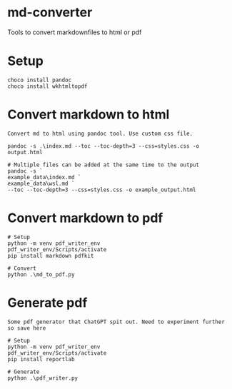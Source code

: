 # md-converter
Tools to convert markdownfiles to html or pdf

# Setup
```
choco install pandoc
choco install wkhtmltopdf
```

# Convert markdown to html
```
Convert md to html using pandoc tool. Use custom css file.

pandoc -s .\index.md --toc --toc-depth=3 --css=styles.css -o output.html

# Multiple files can be added at the same time to the output
pandoc -s `
example_data\index.md `
example_data\wsl.md `
--toc --toc-depth=3 --css=styles.css -o example_output.html
```

# Convert markdown to pdf
```
# Setup
python -m venv pdf_writer_env
pdf_writer_env/Scripts/activate
pip install markdown pdfkit

# Convert
python .\md_to_pdf.py
```

# Generate pdf
```
Some pdf generator that ChatGPT spit out. Need to experiment further so save here

# Setup
python -m venv pdf_writer_env
pdf_writer_env/Scripts/activate
pip install reportlab

# Generate
python .\pdf_writer.py
```